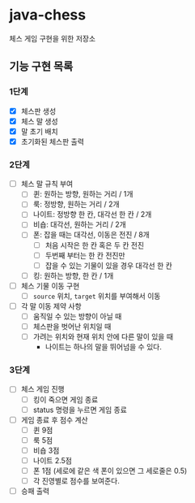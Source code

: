 # java-chess
체스 게임 구현을 위한 저장소

## 기능 구현 목록
### 1단계
- [x] 체스판 생성
- [x] 체스 말 생성
- [x] 말 초기 배치
- [x] 초기화된 체스판 출력

### 2단계
- [ ] 체스 말 규칙 부여
    - [ ] 퀸: 원하는 방향, 원하는 거리 / 1개
    - [ ] 룩: 정방향, 원하는 거리 / 2개
    - [ ] 나이트: 정방향 한 칸, 대각선 한 칸 / 2개
    - [ ] 비숍: 대각선, 원하는 거리 / 2개
    - [ ] 폰: 잡을 때는 대각선, 이동은 전진 / 8개
        - [ ] 처음 시작은 한 칸 혹은 두 칸 전진
        - [ ] 두번째 부터는 한 칸 전진만
        - [ ] 잡을 수 있는 기물이 있을 경우 대각선 한 칸
    - [ ] 킹: 원하는 방향, 한 칸 / 1개
- [ ] 체스 기물 이동 구현
    - [ ] `source` 위치, `target` 위치를 부여해서 이동
- [ ] 각 말 이동 제약 사항
  - [ ] 움직일 수 있는 방향이 아닐 때
  - [ ] 체스판을 벗어난 위치일 때
  - [ ] 가려는 위치와 현재 위치 안에 다른 말이 있을 때
    - 나이트는 하나의 말을 뛰어넘을 수 있다.

### 3단계
- [ ] 체스 게임 진행
    - [ ] 킹이 죽으면 게임 종료
    - [ ] status 명령을 누르면 게임 종료
- [ ] 게임 종료 후 점수 계산
    - [ ] 퀸 9점
    - [ ] 룩 5점
    - [ ] 비숍 3점
    - [ ] 나이트 2.5점
    - [ ] 폰 1점 (세로에 같은 색 폰이 있으면 그 세로줄은 0.5)
    - [ ] 각 진영별로 점수를 보여준다.
- [ ] 승패 출력